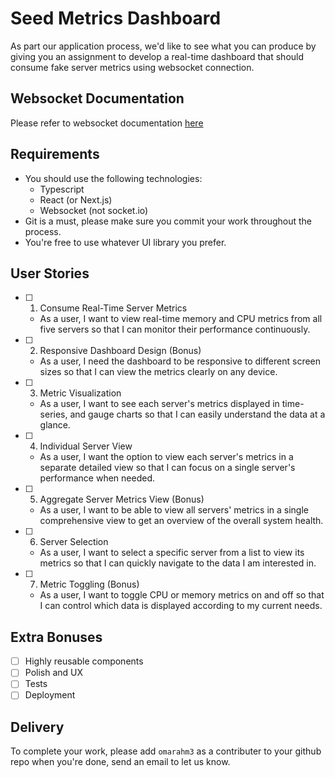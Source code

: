 # Seed Metrics Dashboard

As part our application process, we'd like to see what you can produce by giving you an assignment to develop a real-time dashboard that should consume fake server metrics using websocket connection.

## Websocket Documentation

Please refer to websocket documentation [here](./websocket.md)

## Requirements

- You should use the following technologies:
    - Typescript
    - React (or Next.js)
    - Websocket (not socket.io)
- Git is a must, please make sure you commit your work throughout the process.
- You're free to use whatever UI library you prefer.

## User Stories

- [ ] 1. Consume Real-Time Server Metrics
    - As a user, I want to view real-time memory and CPU metrics from all five servers so that I can monitor their performance continuously.
- [ ] 2. Responsive Dashboard Design (Bonus)
    - As a user, I need the dashboard to be responsive to different screen sizes so that I can view the metrics clearly on any device.
- [ ] 3. Metric Visualization
    - As a user, I want to see each server's metrics displayed in time-series, and gauge charts so that I can easily understand the data at a glance.
- [ ] 4. Individual Server View
    - As a user, I want the option to view each server's metrics in a separate detailed view so that I can focus on a single server's performance when needed.
- [ ] 5. Aggregate Server Metrics View (Bonus)
    - As a user, I want to be able to view all servers' metrics in a single comprehensive view to get an overview of the overall system health.
- [ ] 6. Server Selection
    - As a user, I want to select a specific server from a list to view its metrics so that I can quickly navigate to the data I am interested in.
- [ ] 7. Metric Toggling (Bonus)
    - As a user, I want to toggle CPU or memory metrics on and off so that I can control which data is displayed according to my current needs.

## Extra Bonuses

- [ ] Highly reusable components
- [ ] Polish and UX
- [ ] Tests
- [ ] Deployment

## Delivery

To complete your work, please add `omarahm3` as a contributer to your github repo when you're done, send an email to let us know.
